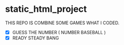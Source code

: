 # static_html_project
THIS REPO IS COMBINE SOME GAMES WHAT I CODED.

- [x] GUESS THE NUMBER ( NUMBER BASEBALL )
- [x] READY STEADY BANG

